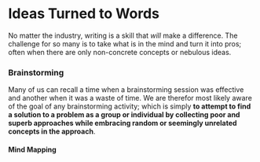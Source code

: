 # Ideas Turned to Words

No matter the industry, writing is a skill that _will_ make a difference. The challenge for so many is to take what is in the mind and turn it into pros; often when there are only non-concrete concepts or nebulous ideas. 

### Brainstorming
Many of us can recall a time when a brainstorming session was effective and another when it was a waste of time. We are therefor most likely aware of the goal of any brainstorming activity; which is simply __to attempt to find a solution to a problem as a group or individual by collecting poor and superb approaches while embracing random or seemingly unrelated concepts in the approach__. 

#### Mind Mapping
